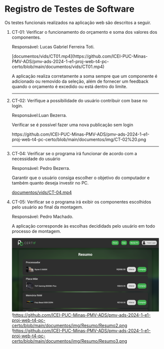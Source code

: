 # Registro de Testes de Software

Os testes funcionais realizados na aplicação web são descritos a seguir.

<ol>
  <li> CT-01: Verificar o funcionamento do orçamento e soma dos valores dos componentes.

  Responsável: Lucas Gabriel Ferreira Toti.
  <p>[documentos/vids/CT01.mp4](https://github.com/ICEI-PUC-Minas-PMV-ADS/pmv-ads-2024-1-e1-proj-web-t4-pc-certo/blob/main/documentos/vids/CT01.mp4)</p>

A aplicação realiza corretamente a soma sempre que um componente é adicionado ou removido da seleção, além de fornecer um feedback quando o orçamento é excedido ou está dentro do limite.
  </li>
  <hr>
  
  <li> CT-02: Verifique a possibilidade do usuário contribuir com base no login.

  Responsável:Luan Bezerra.
    
  <p>Verificar se é possível fazer uma nova publicação sem login</p>    
https://github.com/ICEI-PUC-Minas-PMV-ADS/pmv-ads-2024-1-e1-proj-web-t4-pc-certo/blob/main/documentos/img/CT-02%20.png

  </li>
  <hr>
  
  <li> CT-04: Verificar se o programa irá funcionar de acordo com a necessidade do usuário
   
  Responsável: Pedro Bezerra. 
   
   <p>Garantir que o usuário consiga escolher o objetivo do computador e também quanto deseja investir no PC.</p>
      
  [documentos/vids/CT-04.mp4](https://github.com/ICEI-PUC-Minas-PMV-ADS/pmv-ads-2024-1-e1-proj-web-t4-pc-certo/blob/main/documentos/vids/CT-04.mp4)
    
  </li>
  <li> CT-05: Verificar se o programa irá exibir os componentes escolhidos pelo usuário ao final da montagem.

  Responsável: Pedro Machado. 
  
   <p>A aplicação corresponde às escolhas decididads pelo usuário em todo processo de montagem.</p>
  
  ![[8d33f1db-e0a7-4e41-b956-fde91ac31c63](https://user-images.githubusercontent.com/98122346/174851091-f201d92d-02f9-45c0-8b00-e66358158d8d.jpg)](https://github.com/ICEI-PUC-Minas-PMV-ADS/pmv-ads-2024-1-e1-proj-web-t4-pc-certo/blob/main/documentos/img/Resumo/Resumo1.png)
  !https://github.com/ICEI-PUC-Minas-PMV-ADS/pmv-ads-2024-1-e1-proj-web-t4-pc-certo/blob/main/documentos/img/Resumo/Resumo2.png
  !https://github.com/ICEI-PUC-Minas-PMV-ADS/pmv-ads-2024-1-e1-proj-web-t4-pc-certo/blob/main/documentos/img/Resumo/Resumo3.png



  </li>
